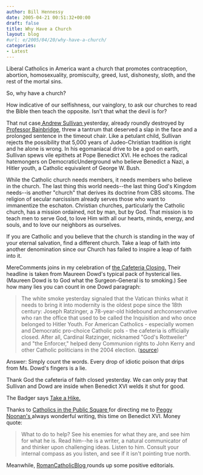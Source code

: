 ```yaml
---
author: Bill Hennessy
date: 2005-04-21 00:51:32+00:00
draft: false
title: Why Have a Church
layout: blog
#url: e/2005/04/20/why-have-a-church/
categories:
- Latest
---
```


Liberal Catholics in America want a church that promotes contraception, abortion, homosexuality, promiscuity, greed, lust, dishonesty, sloth, and the rest of the mortal sins.

So, why have a church?

How indicative of our selfishness, our vainglory, to ask our churches to read the Bible then teach the opposite.  Isn't that what the devil is for?

That nut case[ Andrew Sullivan ](https://www.andrewsullivan.com/index.php?dish_inc=archives/2005_04_17_dish_archive.html#111392970504770935)yesterday, already roundly destroyed by [Professor Bainbridge](https://www.professorbainbridge.com/2005/04/andrew_sullivan.html), threw a tantrum that deserved a slap in the face and a prolonged sentence in the timeout chair.  Like a petulant child, Sullivan rejects the possibility that 5,000 years of Judeo-Christian tradition is right and he alone is wrong.  In his egomaniacal drive to be a god on earth, Sullivan spews vile epithets at Pope Benedict XVI.  He echoes the radical hatemongers on DemocraticUnderground who believe Benedict a Nazi, a Hitler youth, a Catholic equivalent of George W. Bush.

While the Catholic church needs members, it needs members who believe in the church.  The last thing this world needs--the last thing God's Kingdom needs--is another "church" that derives its doctrine from CBS sitcoms.  The religion of secular narcissism already serves those who want to immanentize the eschaton.  Christian churches, particularly the Catholic church, has a mission ordained, not by man, but by God.  That mission is to teach men to serve God, to love Him with all our hearts, minds, energy, and souls, and to love our neighbors as ourselves.

If you are Catholic and you believe that the church is standing in the way of your eternal salvation, find a different church.  Take a leap of faith into another denomination since our Church has failed to inspire a leap of faith into it.

MereComments joins in my celebration of [the Cafeteria Closing.](https://merecomments.typepad.com/merecomments/2005/04/the_cafeteria_i.html)  Their headline is taken from Maureen Dowd's typical pack of hysterical lies.  (Maureen Dowd is to God what the Surgeon-General is to smoking.)  See how many lies you can count in one Dowd paragraph:



> The white smoke yesterday signaled that the Vatican thinks what it needs to bring it into modernity is the oldest pope since the 18th century: Joseph Ratzinger, a 78-year-old hidebound archconservative who ran the office that used to be called the Inquisition and who once belonged to Hitler Youth. For American Catholics - especially women and Democratic pro-choice Catholic pols - the cafeteria is officially closed. After all, Cardinal Ratzinger, nicknamed "God's Rottweiler" and "the Enforcer," helped deny Communion rights to John Kerry and other Catholic politicians in the 2004 election. ([source](https://www.nytimes.com/2005/04/20/opinion/20dowd.html?))



Answer:   Simply count the words.  Every drop of idiotic poison that drips from Ms. Dowd's fingers is a lie.

Thank God the cafeteria of faith closed yesterday.  We can only pray that Sullivan and Dowd are inside when  Benedict XVI welds it shut for good.

The Badger says [Take a Hike.](https://badgerblogalliance.blogspot.com/2005/04/go-your-separate-ways.html)

Thanks to [Catholics in the Public Square ](https://thepublicsquare.blogspot.com/2005/04/peggy-noonan-on-benedict-xvi.html)for directing me to [Peggy Noonan's ](https://www.opinionjournal.com/columnists/pnoonan/?id=110006584)always wonderful writing, this time on Benedict XVI.    Money quote:



> What to do to help? See his enemies for what they are, and see him for what he is. Read him--he is a writer, a natural communicator of and thinker upon challenging ideas. Listen to him. Consult your internal compass as you listen, and see if it isn't pointing true north.



Meanwhile, [RomanCatholicBlog ](https://romancatholicblog.typepad.com/roman_catholic_blog/2005/04/some_positive_n.html)rounds up some positive editorials.
